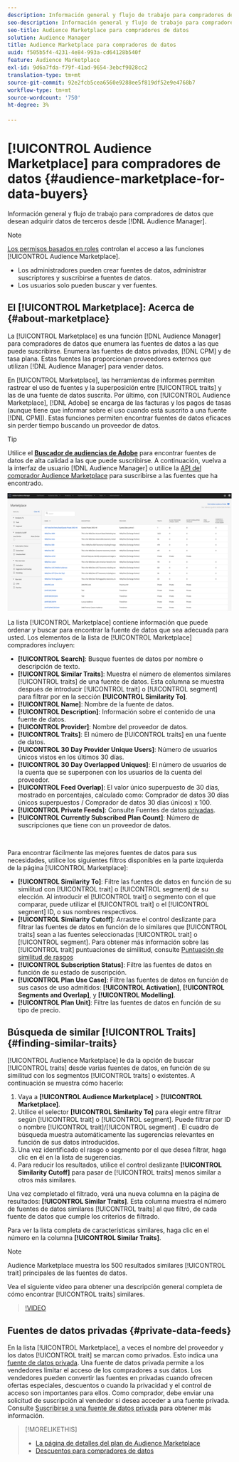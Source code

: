 ```yaml
---
description: Información general y flujo de trabajo para compradores de datos que desean adquirir datos de terceros desde el Audience Manager
seo-description: Información general y flujo de trabajo para compradores de datos que desean adquirir datos de terceros desde el Audience Manager
seo-title: Audience Marketplace para compradores de datos
solution: Audience Manager
title: Audience Marketplace para compradores de datos
uuid: f505b5f4-4231-4e84-993a-cd64128b540f
feature: Audience Marketplace
exl-id: 9d6a7fda-f79f-41ad-9654-3ebcf9028cc2
translation-type: tm+mt
source-git-commit: 92e2fcb5cea6560e9288ee5f819df52e9e4768b7
workflow-type: tm+mt
source-wordcount: '750'
ht-degree: 3%

---
```


# [!UICONTROL Audience Marketplace] para compradores de datos  {#audience-marketplace-for-data-buyers}

Información general y flujo de trabajo para compradores de datos que desean adquirir datos de terceros desde [!DNL Audience Manager].

>[!NOTE]
>[Los permisos basados en roles](../../../reporting/reports-dashboard.md) controlan el acceso a las funciones [!UICONTROL Audience Marketplace].
>
>* Los administradores pueden crear fuentes de datos, administrar suscriptores y suscribirse a fuentes de datos.
>* Los usuarios solo pueden buscar y ver fuentes.


## El [!UICONTROL Marketplace]: Acerca de {#about-marketplace}

La [!UICONTROL Marketplace] es una función [!DNL Audience Manager] para compradores de datos que enumera las fuentes de datos a las que puede suscribirse. Enumera las fuentes de datos privadas, [!DNL CPM] y de tasa plana. Estas fuentes las proporcionan proveedores externos que utilizan [!DNL Audience Manager] para vender datos.

En [!UICONTROL Marketplace], las herramientas de informes permiten rastrear el uso de fuentes y la superposición entre [!UICONTROL traits] y las de una fuente de datos suscrita. Por último, con [!UICONTROL Audience Marketplace], [!DNL Adobe] se encarga de las facturas y los pagos de tasas (aunque tiene que informar sobre el uso cuando está suscrito a una fuente [!DNL CPM]). Estas funciones permiten encontrar fuentes de datos eficaces sin perder tiempo buscando un proveedor de datos.

>[!TIP]
>
>Utilice el **[Buscador de audiencias de Adobe](https://www.adobe-audience-finder.com/)** para encontrar fuentes de datos de alta calidad a las que puede suscribirse. A continuación, vuelva a la interfaz de usuario [!DNL Audience Manager] o utilice la [API del comprador Audience Marketplace](https://bank.demdex.com/portal/swagger/index.html#/Audience_Marketplace_Buyer_API) para suscribirse a las fuentes que ha encontrado.

![purcher-marketplace-overview](assets/buyer-marketplace-overview.png)

La lista [!UICONTROL Marketplace] contiene información que puede ordenar y buscar para encontrar la fuente de datos que sea adecuada para usted. Los elementos de la lista de [!UICONTROL Marketplace] compradores incluyen:

* **[!UICONTROL Search]**: Busque fuentes de datos por nombre o descripción de texto.
* **[!UICONTROL Similar Traits]**: Muestra el número de elementos similares  [!UICONTROL traits] de una fuente de datos. Esta columna se muestra después de introducir [!UICONTROL trait] o [!UICONTROL segment] para filtrar por en la sección **[!UICONTROL Similarity To]**.
* **[!UICONTROL Name]**: Nombre de la fuente de datos.
* **[!UICONTROL Description]**: Información sobre el contenido de una fuente de datos.
* **[!UICONTROL Provider]**: Nombre del proveedor de datos.
* **[!UICONTROL Traits]**: El número de  [!UICONTROL traits] en una fuente de datos.
* **[!UICONTROL 30 Day Provider Unique Users]**: Número de usuarios únicos vistos en los últimos 30 días.
* **[!UICONTROL 30 Day Overlapped Uniques]**: El número de usuarios de la cuenta que se superponen con los usuarios de la cuenta del proveedor.
* **[!UICONTROL Feed Overlap]**: El valor único superpuesto de 30 días, mostrado en porcentajes, calculado como: Comprador de datos 30 días únicos superpuestos / Comprador de datos 30 días únicos) x 100.
* **[!UICONTROL Private Feeds]**: Consulte Fuentes de datos  [privadas](../../../features/audience-marketplace/marketplace-private-feeds.md).
* **[!UICONTROL Currently Subscribed Plan Count]**: Número de suscripciones que tiene con un proveedor de datos.

 

Para encontrar fácilmente las mejores fuentes de datos para sus necesidades, utilice los siguientes filtros disponibles en la parte izquierda de la página [!UICONTROL Marketplace]:

* **[!UICONTROL Similarity To]**: Filtre las fuentes de datos en función de su similitud con  [!UICONTROL trait] o  [!UICONTROL segment] de su elección. Al introducir el [!UICONTROL trait] o segmento con el que comparar, puede utilizar el [!UICONTROL trait] o el [!UICONTROL segment] ID, o sus nombres respectivos.
* **[!UICONTROL Similarity Cutoff]**: Arrastre el control deslizante para filtrar las fuentes de datos en función de lo similares que  [!UICONTROL traits] sean a las fuentes seleccionadas  [!UICONTROL trait] o  [!UICONTROL segment]. Para obtener más información sobre las [!UICONTROL trait] puntuaciones de similitud, consulte [Puntuación de similitud de rasgos](../../segments/trait-recommendations.md#trait-similarity-score)
* **[!UICONTROL Subscription Status]**: Filtre las fuentes de datos en función de su estado de suscripción.
* **[!UICONTROL Plan Use Case]**: Filtre las fuentes de datos en función de sus casos de uso admitidos:  **[!UICONTROL Activation]**,  **[!UICONTROL Segments and Overlap]**, y  **[!UICONTROL Modelling]**.
* **[!UICONTROL Plan Unit]**: Filtre las fuentes de datos en función de su tipo de precio.

## Búsqueda de similar [!UICONTROL Traits] {#finding-similar-traits}

[!UICONTROL Audience Marketplace] le da la opción de buscar  [!UICONTROL traits] desde varias fuentes de datos, en función de su similitud con los segmentos  [!UICONTROL traits] o existentes. A continuación se muestra cómo hacerlo:

1. Vaya a **[!UICONTROL Audience Marketplace]** > **[!UICONTROL Marketplace]**.
2. Utilice el selector **[!UICONTROL Similarity To]** para elegir entre filtrar según [!UICONTROL trait] o [!UICONTROL segment]. Puede filtrar por ID o nombre [!UICONTROL trait]/[!UICONTROL segment] . El cuadro de búsqueda muestra automáticamente las sugerencias relevantes en función de sus datos introducidos.
3. Una vez identificado el rasgo o segmento por el que desea filtrar, haga clic en él en la lista de sugerencias.
4. Para reducir los resultados, utilice el control deslizante **[!UICONTROL Similarity Cutoff]** para pasar de [!UICONTROL traits] menos similar a otros más similares.

Una vez completado el filtrado, verá una nueva columna en la página de resultados: **[!UICONTROL Similar Traits]**. Esta columna muestra el número de fuentes de datos similares [!UICONTROL traits] al que filtró, de cada fuente de datos que cumple los criterios de filtrado.

Para ver la lista completa de características similares, haga clic en el número en la columna **[!UICONTROL Similar Traits]**.

>[!NOTE]
>
> Audience Marketplace muestra los 500 resultados similares [!UICONTROL trait] principales de las fuentes de datos.

Vea el siguiente vídeo para obtener una descripción general completa de cómo encontrar [!UICONTROL traits] similares.

>[!VIDEO](https://video.tv.adobe.com/v/29370/)

## Fuentes de datos privadas {#private-data-feeds}

En la lista [!UICONTROL Marketplace], a veces el nombre del proveedor y los datos [!UICONTROL trait] se marcan como privados. Esto indica una [fuente de datos privada](../../../features/audience-marketplace/marketplace-private-feeds.md). Una fuente de datos privada permite a los vendedores limitar el acceso de los compradores a sus datos. Los vendedores pueden convertir las fuentes en privadas cuando ofrecen ofertas especiales, descuentos o cuando la privacidad y el control de acceso son importantes para ellos. Como comprador, debe enviar una solicitud de suscripción al vendedor si desea acceder a una fuente privada. Consulte [Suscribirse a una fuente de datos privada](../../../features/audience-marketplace/marketplace-data-buyers/marketplace-manage-subscriptions.md#subscript-private-data-feed) para obtener más información.

>[!MORELIKETHIS]
>
>* [La página de detalles del plan de Audience Marketplace](../../../features/audience-marketplace/marketplace-data-buyers/marketplace-manage-subscriptions.md#marketplace-buyer-details)
>* [Descuentos para compradores de datos](../../../features/audience-marketplace/marketplace-data-buyers/marketplace-manage-subscriptions.md#buyer-discount)

